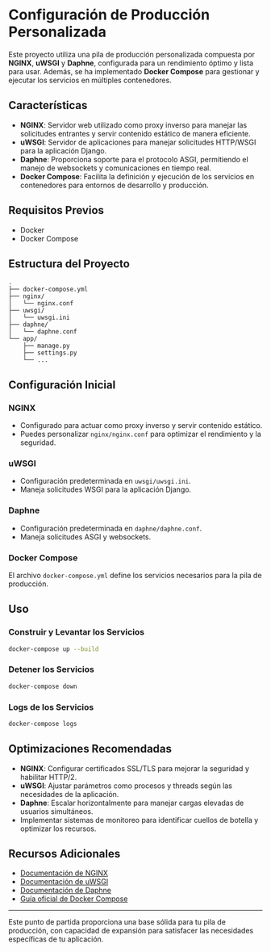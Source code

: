 # Configuración de Producción Personalizada

Este proyecto utiliza una pila de producción personalizada compuesta por **NGINX**, **uWSGI** y **Daphne**, configurada para un rendimiento óptimo y lista para usar. Además, se ha implementado **Docker Compose** para gestionar y ejecutar los servicios en múltiples contenedores.

## Características

- **NGINX**: Servidor web utilizado como proxy inverso para manejar las solicitudes entrantes y servir contenido estático de manera eficiente.
- **uWSGI**: Servidor de aplicaciones para manejar solicitudes HTTP/WSGI para la aplicación Django.
- **Daphne**: Proporciona soporte para el protocolo ASGI, permitiendo el manejo de websockets y comunicaciones en tiempo real.
- **Docker Compose**: Facilita la definición y ejecución de los servicios en contenedores para entornos de desarrollo y producción.

## Requisitos Previos

- Docker
- Docker Compose

## Estructura del Proyecto

```
.
├── docker-compose.yml
├── nginx/
│   └── nginx.conf
├── uwsgi/
│   └── uwsgi.ini
├── daphne/
│   └── daphne.conf
└── app/
    ├── manage.py
    ├── settings.py
    └── ...
```

## Configuración Inicial

### NGINX
- Configurado para actuar como proxy inverso y servir contenido estático.
- Puedes personalizar `nginx/nginx.conf` para optimizar el rendimiento y la seguridad.

### uWSGI
- Configuración predeterminada en `uwsgi/uwsgi.ini`.
- Maneja solicitudes WSGI para la aplicación Django.

### Daphne
- Configuración predeterminada en `daphne/daphne.conf`.
- Maneja solicitudes ASGI y websockets.

### Docker Compose
El archivo `docker-compose.yml` define los servicios necesarios para la pila de producción.

## Uso

### Construir y Levantar los Servicios
```bash
docker-compose up --build
```

### Detener los Servicios
```bash
docker-compose down
```

### Logs de los Servicios
```bash
docker-compose logs
```

## Optimizaciones Recomendadas

- **NGINX**: Configurar certificados SSL/TLS para mejorar la seguridad y habilitar HTTP/2.
- **uWSGI**: Ajustar parámetros como procesos y threads según las necesidades de la aplicación.
- **Daphne**: Escalar horizontalmente para manejar cargas elevadas de usuarios simultáneos.
- Implementar sistemas de monitoreo para identificar cuellos de botella y optimizar los recursos.

## Recursos Adicionales

- [Documentación de NGINX](https://nginx.org/)
- [Documentación de uWSGI](https://uwsgi-docs.readthedocs.io/en/latest/)
- [Documentación de Daphne](https://github.com/django/daphne)
- [Guía oficial de Docker Compose](https://docs.docker.com/compose/)

---

Este punto de partida proporciona una base sólida para tu pila de producción, con capacidad de expansión para satisfacer las necesidades específicas de tu aplicación.
